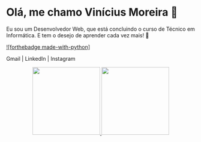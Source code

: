 # Olá, me chamo Vinícius Moreira 👋

Eu sou um Desenvolvedor Web, que está concluindo o curso de Técnico em Informática. E tem o desejo de aprender cada vez mais! 🚀

[![forthebadge made-with-python]](https://www.python.org/)

Gmail | LinkedIn | Instagram

<p align="center">
  <a href="https://github.com/vinicius7m">
    <img height="180em" src="https://github-readme-stats-eight-theta.vercel.app/api?username=vinicius7m&show_icons=true&theme=algolia&count_private=true"/>
    <img height="180em" src="https://github-readme-stats-eight-theta.vercel.app/api/top-langs/?username=vinicius7m&layout=compact&theme=algolia&langs_count=8"/>
  </a>
</p>

<!--
**vinicius7m/vinicius7m** is a ✨ _special_ ✨ repository because its `README.md` (this file) appears on your GitHub profile.

Here are some ideas to get you started:

- 🔭 I’m currently working on ...
- 🌱 I’m currently learning ...
- 👯 I’m looking to collaborate on ...
- 🤔 I’m looking for help with ...
- 💬 Ask me about ...
- 📫 How to reach me: ...
- 😄 Pronouns: ...
- ⚡ Fun fact: ...
-->

